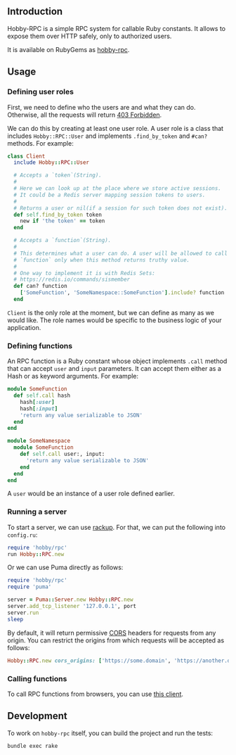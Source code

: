 ## Introduction

Hobby-RPC is a simple RPC system for callable Ruby constants. It allows to expose them over HTTP safely, only to authorized users.

It is available on RubyGems as [hobby-rpc][hobby-rpc].

## Usage
### Defining user roles

First, we need to define who the users are and what they can do. Otherwise, all the requests will return [403 Forbidden][forbidden].

We can do this by creating at least one user role. A user role is a class that includes `Hobby::RPC::User` and implements `.find_by_token` and `#can?` methods. For example:

```ruby
class Client
  include Hobby::RPC::User

  # Accepts a `token`(String).
  #
  # Here we can look up at the place where we store active sessions.
  # It could be a Redis server mapping session tokens to users.
  #
  # Returns a user or nil(if a session for such token does not exist).
  def self.find_by_token token
    new if 'the token' == token
  end

  # Accepts a `function`(String).
  #
  # This determines what a user can do. A user will be allowed to call
  # `function` only when this method returns truthy value.
  #
  # One way to implement it is with Redis Sets:
  # https://redis.io/commands/sismember
  def can? function
    ['SomeFunction', 'SomeNamespace::SomeFunction'].include? function
  end
```

`Client` is the only role at the moment, but we can define as many as
we would like. The role names would be specific to the business logic
of your application.

### Defining functions
An RPC function is a Ruby constant whose object implements `.call` method
that can accept `user` and `input` parameters. It can accept them either
as a Hash or as keyword arguments. For example:

```ruby
module SomeFunction
  def self.call hash
    hash[:user]
    hash[:input]
    'return any value serializable to JSON'
  end
end

module SomeNamespace
  module SomeFunction
    def self.call user:, input:
      'return any value serializable to JSON'
    end
  end
end
```

A `user` would be an instance of a user role defined earlier.

### Running a server
To start a server, we can use [rackup][rackup]. For that, we can put the
following into `config.ru`:
```ruby
require 'hobby/rpc'
run Hobby::RPC.new
```

Or we can use Puma directly as follows:
```ruby
require 'hobby/rpc'
require 'puma'

server = Puma::Server.new Hobby::RPC.new
server.add_tcp_listener '127.0.0.1', port
server.run
sleep
```

By default, it will return permissive [CORS][cors] headers for requests from any origin.
You can restrict the origins from which requests will be accepted as follows:
```ruby
Hobby::RPC.new cors_origins: ['https://some.domain', 'https://another.domain']
```

### Calling functions

To call RPC functions from browsers, you can use [this client][hobby-rpc.clients.js].

## Development

To work on `hobby-rpc` itself, you can build the project and run the tests:

`bundle exec rake`

[hobby-rpc]: https://rubygems.org/gems/hobby-rpc
[forbidden]: https://developer.mozilla.org/en-US/docs/Web/HTTP/Status/403
[rackup]: https://github.com/rack/rack/wiki/(tutorial)-rackup-howto
[cors]: https://en.wikipedia.org/wiki/Cross-origin_resource_sharing
[hobby-rpc.clients.js]: https://github.com/ch1c0t/hobby-rpc.clients.js
